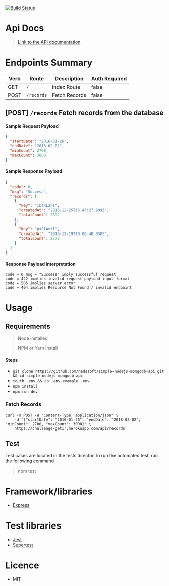 [![Build Status](https://app.travis-ci.com/nedssoft/assignment-getir.svg?branch=main)](https://app.travis-ci.com/nedssoft/assignment-getir)
# Api Docs



> [Link to the API documentation](https://documenter.getpostman.com/view/4448465/UVkjwdpB)

# Endpoints Summary

| Verb | Route      | Description | Auth Required |
| ---- | ---------- | ----------- | ------------- |
| GET  | `/`        | Index Route | false         |
| POST | `/records` | Fetch Records | false         |

## [POST] `/records` Fetch records from the database

#### Sample Request Payload

```json
{
  "startDate": "2016-01-26",
  "endDate": "2018-02-02",
  "minCount": 2700,
  "maxCount": 3000
}
```

#### Sample Response Payload

```json
{
  "code": 0,
  "msg": "Success",
  "records": [
    {
      "key": "ibfRLaFT",
      "createdAt": "2016-12-25T16:43:27.909Z",
      "totalCount": 2892
    },
    {
      "key": "pxClAvll",
      "createdAt": "2016-12-19T10:00:40.050Z",
      "totalCount": 2772
    }
  ]
}
```

#### Response Payload interpretation

```
code = 0 msg = "Success" imply successful request
code = 422 implies invalid request payload input format
code = 505 implies server error
code = 404 implies Resource Not Found / invalid endpoint

```

# Usage

## Requirements

> Node installed

> NPM or Yarn install

#### Steps

- `git clone https://github.com/nedssoft/simple-nodejs-mongodb-api.git && cd simple-nodejs-mongodb-api`
- `touch .env && cp .env.example .env`
- `npm install`
- `npm run dev`

### Fetch Records

```curl
curl -X POST -H "Content-Type: application/json" \
    -d '{"startDate": "2016-01-26", "endDate": "2018-02-02", "minCount": 2700, "maxCount": 3000}' \
    https://challenge-getir.herokuapp.com/api/records
```

## Test
Test cases are located in the tests director
To run the automated test, run the following command

> npm test


# Framework/libraries

- [Express](https://expressjs.com/)

# Test libraries

- [Jest](https://jestjs.io/docs)
- [Supertest](https://www.npmjs.com/package/supertest)



# Licence

- MIT
